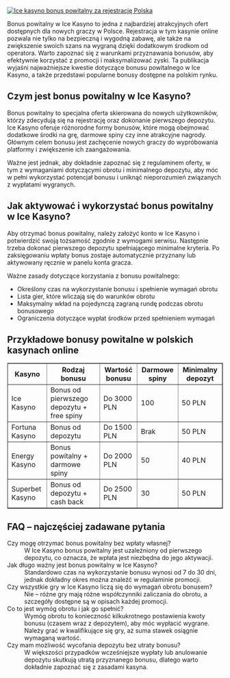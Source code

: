 [![Ice kasyno bonus powitalny za rejestrację Polska](https://123-caf.pages.dev/gitsignup.png)](https://vrmoo.ru/Bt82HjjY)

<p>Bonus powitalny w Ice Kasyno to jedna z najbardziej atrakcyjnych ofert dostępnych dla nowych graczy w Polsce. Rejestracja w tym kasynie online pozwala nie tylko na bezpieczną i wygodną zabawę, ale także na zwiększenie swoich szans na wygraną dzięki dodatkowym środkom od operatora. Warto zapoznać się z warunkami przyznawania bonusów, aby efektywnie korzystać z promocji i maksymalizować zyski. Ta publikacja wyjaśni najważniejsze kwestie dotyczące bonusu powitalnego w Ice Kasyno, a także przedstawi popularne bonusy dostępne na polskim rynku.</p>  <h2>Czym jest bonus powitalny w Ice Kasyno?</h2> <p>Bonus powitalny to specjalna oferta skierowana do nowych użytkowników, którzy zdecydują się na rejestrację oraz dokonanie pierwszego depozytu. Ice Kasyno oferuje różnorodne formy bonusów, które mogą obejmować dodatkowe środki na grę, darmowe spiny czy inne atrakcyjne nagrody. Głównym celem bonusu jest zachęcenie nowych graczy do wypróbowania platformy i zwiększenie ich zaangażowania.</p> <p>Ważne jest jednak, aby dokładnie zapoznać się z regulaminem oferty, w tym z wymaganiami dotyczącymi obrotu i minimalnego depozytu, aby móc w pełni wykorzystać potencjał bonusu i uniknąć nieporozumień związanych z wypłatami wygranych.</p>  <h2>Jak aktywować i wykorzystać bonus powitalny w Ice Kasyno?</h2> <p>Aby otrzymać bonus powitalny, należy założyć konto w Ice Kasyno i potwierdzić swoją tożsamość zgodnie z wymogami serwisu. Następnie trzeba dokonać pierwszego depozytu spełniającego minimalne kryteria. Po zaksięgowaniu wpłaty bonus zostaje automatycznie przyznany lub aktywowany ręcznie w panelu konta gracza.</p> <p>Ważne zasady dotyczące korzystania z bonusu powitalnego:</p> <ul> <li>Określony czas na wykorzystanie bonusu i spełnienie wymagań obrotu</li> <li>Lista gier, które wliczają się do warunków obrotu</li> <li>Maksymalny wkład na pojedynczą zagraną rundę podczas obrotu bonusowego</li> <li>Ograniczenia dotyczące wypłat środków przed spełnieniem wymagań</li> </ul>  <h2>Przykładowe bonusy powitalne w polskich kasynach online</h2> <table border="1" cellpadding="5" cellspacing="0"> <thead> <tr> <th>Kasyno</th> <th>Rodzaj bonusu</th> <th>Wartość bonusu</th> <th>Darmowe spiny</th> <th>Minimalny depozyt</th> </tr> </thead> <tbody> <tr> <td>Ice Kasyno</td> <td>Bonus od pierwszego depozytu + free spiny</td> <td>Do 3000 PLN</td> <td>100</td> <td>50 PLN</td> </tr> <tr> <td>Fortuna Kasyno</td> <td>Bonus od depozytu</td> <td>Do 1500 PLN</td> <td>Brak</td> <td>50 PLN</td> </tr> <tr> <td>Energy Kasyno</td> <td>Bonus powitalny + darmowe spiny</td> <td>Do 2000 PLN</td> <td>50</td> <td>40 PLN</td> </tr> <tr> <td>Superbet Kasyno</td> <td>Bonus od depozytu + cash back</td> <td>Do 2500 PLN</td> <td>30</td> <td>50 PLN</td> </tr> </tbody> </table>  <h2>FAQ – najczęściej zadawane pytania</h2> <dl> <dt>Czy mogę otrzymać bonus powitalny bez wpłaty własnej?</dt> <dd>W Ice Kasyno bonus powitalny jest uzależniony od pierwszego depozytu, co oznacza, że wpłata jest niezbędna do jego aktywacji.</dd>  <dt>Jak długo ważny jest bonus powitalny w Ice Kasyno?</dt> <dd>Standardowo czas na wykorzystanie bonusu wynosi od 7 do 30 dni, jednak dokładny okres można znaleźć w regulaminie promocji.</dd>  <dt>Czy wszystkie gry w Ice Kasyno liczą się do wymagań obrotu bonusem?</dt> <dd>Nie – różne gry mają różne współczynniki zaliczania do obrotu, a szczegóły dostępne są w opisach każdej promocji.</dd>  <dt>Co to jest wymóg obrotu i jak go spełnić?</dt> <dd>Wymóg obrotu to konieczność kilkukrotnego postawienia kwoty bonusu (czasem wraz z depozytem), aby móc wypłacić wygrane. Należy grać w kwalifikujące się gry, aż suma stawek osiągnie wymaganą wartość.</dd>  <dt>Czy mam możliwość wycofania depozytu bez utraty bonusu?</dt> <dd>W większości przypadków wcześniejsze wypłaty lub anulowanie depozytu skutkują utratą przyznanego bonusu, dlatego warto dokładnie zapoznać się z zasadami kasyna.</dd> </dl>